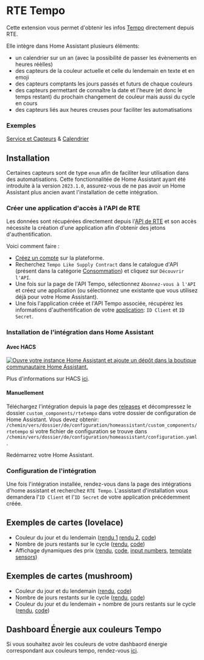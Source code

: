 # RTE Tempo

Cette extension vous permet d'obtenir les infos [Tempo](https://www.services-rte.com/fr/visualisez-les-donnees-publiees-par-rte/calendrier-des-offres-de-fourniture-de-type-tempo.html) directement depuis RTE.

Elle intègre dans Home Assistant plusieurs éléments:

* un calendrier sur un an (avec la possibilité de passer les évènements en heures réèlles)
* des capteurs de la couleur actuelle et celle du lendemain en texte et en emoji
* des capteurs comptants les jours passés et futurs de chaque couleurs
* des capteurs permettant de connaître la date et l'heure (et donc le temps restant) du prochain changement de couleur mais aussi du cycle en cours
* des capteurs liés aux heures creuses pour faciliter les automatisations

### Exemples

[Service et Capteurs](https://github.com/hekmon/rtetempo/raw/v1.3.2/res/rtetempo_svc.png) & [Calendrier](https://github.com/hekmon/rtetempo/raw/v1.3.2/res/rtetempo_calendar.png)

## Installation

Certaines capteurs sont de type `enum` afin de faciliter leur utilisation dans des automatisations. Cette fonctionnalitée de Home Assistant ayant été introduite à la version `2023.1.0`, assurez-vous de ne pas avoir un Home Assistant plus ancien avant l'installation de cette intégration.

### Créer une application d'accès à l'API de RTE

Les données sont récupérées directement depuis l'[API de RTE](https://data.rte-france.com/) et son accès nécessite la création d'une application afin d'obtenir des jetons d'authentification.

Voici comment faire :

* [Créez un compte](https://data.rte-france.com/create_account) sur la plateforme.
* Recherchez `Tempo Like Supply Contract` dans le catalogue d'API (présent dans la catégorie [Consommation](https://data.rte-france.com/catalog/consumption)) et cliquez sur `Découvrir l'API`.
* Une fois sur la page de l'API Tempo, sélectionnez `Abonnez-vous à l'API` et créez une application (ou sélectionnez une existante que vous utilisez déjà pour votre Home Assistant).
* Une fois l'application créée et l'API Tempo associée, récupérez les informations d'authentification de votre [application](https://data.rte-france.com/group/guest/apps): `ID Client` et `ID Secret`.

### Installation de l'intégration dans Home Assistant

#### Avec HACS

[![Ouvre votre instance Home Assistant et ajoute un dépôt dans la boutique communautaire Home Assistant.](https://my.home-assistant.io/badges/hacs_repository.svg)](https://my.home-assistant.io/redirect/hacs_repository/?owner=hekmon&repository=rtetempo&category=integration)

Plus d'informations sur HACS [ici](https://hacs.xyz/).

#### Manuellement

Téléchargez l'intégration depuis la page des [releases](https://github.com/hekmon/rtetempo/releases) et décompressez le dossier `custom_components/rtetempo` dans votre dossier de configuration de Home Assistant. Vous devez obtenir: `/chemin/vers/dossier/de/configuration/homeassistant/custom_components/rtetempo` si votre fichier de configuration se trouve dans `/chemin/vers/dossier/de/configuration/homeassistant/configuration.yaml`.

Redémarrez votre Home Assistant.

### Configuration de l'intégration

Une fois l'intégration installée, rendez-vous dans la page des intégrations d'home assistant et recherchez `RTE Tempo`. L'assistant d'installation vous demandera l'`ID Client` et l'`ID Secret` de votre application précédemment créée.

## Exemples de cartes (lovelace)

* Couleur du jour et du lendemain ([rendu 1](https://github.com/hekmon/rtetempo/raw/v1.3.2/res/lovelace_colors_1.png) [rendu 2](https://github.com/hekmon/rtetempo/raw/v1.3.2/res/lovelace_colors_2.png), [code](https://github.com/hekmon/rtetempo/blob/v1.3.2/res/tempo.yaml))
* Nombre de jours restants sur le cycle ([rendu](https://github.com/hekmon/rtetempo/raw/v1.3.2/res/lovelace_cycle.png), [code](https://github.com/hekmon/rtetempo/blob/v1.3.2/res/tempo_cycle.yaml))
* Affichage dynamiques des prix ([rendu](https://github.com/hekmon/rtetempo/raw/main/res/tempo_prices.png), [code](https://github.com/hekmon/rtetempo/blob/main/res/tempo_prices.yaml), [input numbers](https://gist.github.com/hekmon/33cba41728bfe2e4e522851da052f91f), [template sensors](https://gist.github.com/hekmon/c2f64f22f58b92eae007797eb1a2732e))

## Exemples de cartes (mushroom)
* Couleur du jour et du lendemain ([rendu](res/mushroom_colors.png), [code](res/mushroom_colors.yaml))
* Nombre de jours restants sur le cycle ([rendu](res/mushroom_cycle.png), [code](res/mushroom_cycle.yaml))
* Couleur du jour et du lendemain + nombre de jours restants sur le cycle ([rendu](res/mushroom_complete.png), [code](res/mushroom_complete.yaml)) 

## Dashboard Énergie aux couleurs Tempo

Si vous souhaitez avoir les couleurs de votre dashbaord énergie correspondant aux couleurs tempo, rendez-vous [ici](https://github.com/hekmon/hatempotheme).

